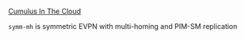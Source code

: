 [Cumulus In The Cloud](https://www.nvidia.com/en-gb/networking/network-simulation/)

`symm-mh` is symmetric EVPN with multi-homing and PIM-SM replication

